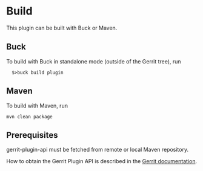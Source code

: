 Build
=====

This plugin can be built with Buck or Maven.

Buck
----

To build with Buck in standalone mode (outside of the Gerrit tree),
run

```
  $>buck build plugin
```

Maven
-----

To build with Maven, run

```
mvn clean package
```

Prerequisites
-------------

gerrit-plugin-api must be fetched from remote or local Maven repository.

How to obtain the Gerrit Plugin API is described in the [Gerrit
documentation](../../../Documentation/dev-buck.html#_extension_and_plugin_api_jar_files).

